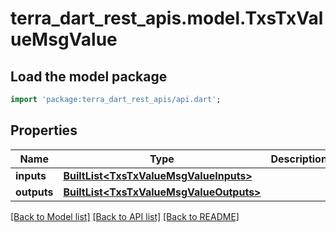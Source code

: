# terra_dart_rest_apis.model.TxsTxValueMsgValue

## Load the model package
```dart
import 'package:terra_dart_rest_apis/api.dart';
```

## Properties
Name | Type | Description | Notes
------------ | ------------- | ------------- | -------------
**inputs** | [**BuiltList&lt;TxsTxValueMsgValueInputs&gt;**](TxsTxValueMsgValueInputs.md) |  | 
**outputs** | [**BuiltList&lt;TxsTxValueMsgValueOutputs&gt;**](TxsTxValueMsgValueOutputs.md) |  | 

[[Back to Model list]](../README.md#documentation-for-models) [[Back to API list]](../README.md#documentation-for-api-endpoints) [[Back to README]](../README.md)


